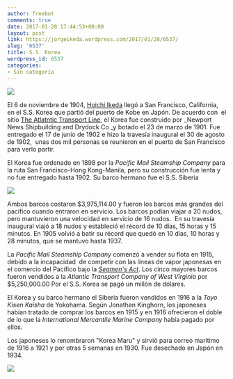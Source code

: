 ```yaml
---
author: freebot
comments: true
date: 2017-01-28 17:44:53+00:00
layout: post
link: https://jorgeikeda.wordpress.com/2017/01/28/6537/
slug: '6537'
title: S.S. Korea
wordpress_id: 6537
categories:
- Sin categoría
---
```


![](http://www.jorgeikeda.com/wp-content/uploads/2017/01/imgres.jpg)

El 6 de noviembre de 1904, [Hoichi Ikeda](http://imageneswp.s3.amazonaws.com/wp-content/uploads/2015/10/31152448/IMG_2766.jpg) llegó a San Francisco, California, en el S.S. Korea que partió del puerto de Kobe en Japón. De acuerdo con  el sitio [The Atlatntic Transport Line](http://www.atlantictransportline.us/), el Korea fue construido por _Newport News Shipbuilding and Drydock Co _y botado el 23 de marzo de 1901. Fue entregado el 17 de junio de 1902 e hizo la travesía inaugural el 30 de agosto de 1902,  unas dos mil personas se reunieron en el puerto de San Francisco para verlo partir.

El Korea fue ordenado en 1898 por la _Pacific Mail Steamship Company_ para la ruta San Francisco-Hong Kong-Manila, pero su construcción fue lenta y no fue entregado hasta 1902. Su barco hermano fue el S.S. Siberia

![](http://www.jorgeikeda.com/wp-content/uploads/2017/01/images.jpg)

Ambos barcos costaron $3,975,114.00 y fueron los barcos más grandes del pacífico cuando entraron en servicio. Los barcos podían viajar a 20 nudos, pero mantuvieron una velocidad en servicio de 16 nudos.  En su travesía inaugural viajó a 18 nudos y estableció el récord de 10 días, 15 horas y 15 minutos. En 1905 volvió a batir su récord que quedó en 10 días, 10 horas y 28 minutos, que se mantuvo hasta 1937.

La _Pacific Mail Steamship Company_ comenzó a vender su flota en 1915, debido a la incapacidad  de competir con las líneas de vapor japonesas en el comercio del Pacífico bajo la [_Seamen's Act_](https://en.wikipedia.org/wiki/Seamen's_Act). Los cinco mayores barcos fueron vendidos a la _Atlantic Transport Company of West Virginia_ por $5,250,000.00 Por el S.S. Korea se pagó un millón de dólares.

El Korea y su barco hermano el Siberia fueron vendidos en 1916 a la _Toyo Kisen Kaisha_ de Yokohama. Según Jonathan Kinghorn, los japoneses habían tratado de comprar los barcos en 1915 y en 1916 ofrecieron el doble de lo que la _International Mercantile Marine Company_ había pagado por ellos.

Los japoneses lo renombraron "Korea Maru" y sirvió para correo marítimo de 1916 a 1921 y por otras 5 semanas en 1930. Fue desechado en Japón en 1934.

![](http://www.jorgeikeda.com/wp-content/uploads/2017/01/imgres-1.jpg)
